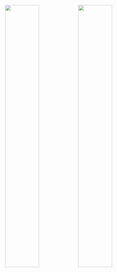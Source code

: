 <img align="left" width="47%" src="https://github-readme-stats.vercel.app/api/top-langs/?username=ngrlcu&layout=compact)](https://github.com/anuraghazra/github-readme-stats" />
<img align="left" width="47%" src="https://github-readme-stats.vercel.app/api/top-langs/?username=ngrlcu&layout=compact)](https://github.com/anuraghazra/github-readme-stats](https://github-readme-stats.vercel.app/api?username=ngrlcu&show_icons=true&theme=radical" />
